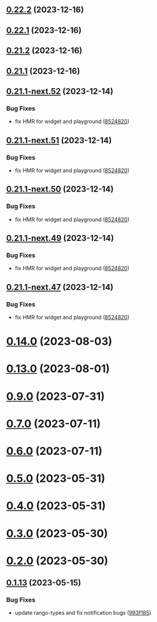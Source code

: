 ## [0.22.2](https://github.com/yeager-eren/rango-client/compare/signer-starknet@0.22.1...signer-starknet@0.22.2) (2023-12-16)



## [0.22.1](https://github.com/yeager-eren/rango-client/compare/signer-starknet@0.21.2...signer-starknet@0.22.1) (2023-12-16)



## [0.21.2](https://github.com/yeager-eren/rango-client/compare/signer-starknet@0.21.1-next.66...signer-starknet@0.21.2) (2023-12-16)



## [0.21.1](https://github.com/yeager-eren/rango-client/compare/signer-starknet@0.22.0...signer-starknet@0.21.1) (2023-12-16)



## [0.21.1-next.52](https://github.com/yeager-eren/rango-client/compare/signer-starknet@0.21.0...signer-starknet@0.21.1-next.52) (2023-12-14)


### Bug Fixes

* fix HMR for widget and playground ([8524820](https://github.com/yeager-eren/rango-client/commit/8524820f10cf0b8921f3db0c4f620ff98daa4103))



## [0.21.1-next.51](https://github.com/yeager-eren/rango-client/compare/signer-starknet@0.21.0...signer-starknet@0.21.1-next.51) (2023-12-14)


### Bug Fixes

* fix HMR for widget and playground ([8524820](https://github.com/yeager-eren/rango-client/commit/8524820f10cf0b8921f3db0c4f620ff98daa4103))



## [0.21.1-next.50](https://github.com/yeager-eren/rango-client/compare/signer-starknet@0.21.0...signer-starknet@0.21.1-next.50) (2023-12-14)


### Bug Fixes

* fix HMR for widget and playground ([8524820](https://github.com/yeager-eren/rango-client/commit/8524820f10cf0b8921f3db0c4f620ff98daa4103))



## [0.21.1-next.49](https://github.com/yeager-eren/rango-client/compare/signer-starknet@0.21.0...signer-starknet@0.21.1-next.49) (2023-12-14)


### Bug Fixes

* fix HMR for widget and playground ([8524820](https://github.com/yeager-eren/rango-client/commit/8524820f10cf0b8921f3db0c4f620ff98daa4103))



## [0.21.1-next.47](https://github.com/yeager-eren/rango-client/compare/signer-starknet@0.21.0...signer-starknet@0.21.1-next.47) (2023-12-14)


### Bug Fixes

* fix HMR for widget and playground ([8524820](https://github.com/yeager-eren/rango-client/commit/8524820f10cf0b8921f3db0c4f620ff98daa4103))



# [0.14.0](https://github.com/rango-exchange/rango-client/compare/signer-starknet@0.13.0...signer-starknet@0.14.0) (2023-08-03)



# [0.13.0](https://github.com/rango-exchange/rango-client/compare/signer-starknet@0.12.0...signer-starknet@0.13.0) (2023-08-01)



# [0.9.0](https://github.com/rango-exchange/rango-client/compare/signer-starknet@0.8.0...signer-starknet@0.9.0) (2023-07-31)



# [0.7.0](https://github.com/rango-exchange/rango-client/compare/signer-starknet@0.6.0...signer-starknet@0.7.0) (2023-07-11)



# [0.6.0](https://github.com/rango-exchange/rango-client/compare/signer-starknet@0.5.0...signer-starknet@0.6.0) (2023-07-11)



# [0.5.0](https://github.com/rango-exchange/rango-client/compare/signer-starknet@0.4.0...signer-starknet@0.5.0) (2023-05-31)



# [0.4.0](https://github.com/rango-exchange/rango-client/compare/signer-starknet@0.3.0...signer-starknet@0.4.0) (2023-05-31)



# [0.3.0](https://github.com/rango-exchange/rango-client/compare/signer-starknet@0.2.0...signer-starknet@0.3.0) (2023-05-30)



# [0.2.0](https://github.com/rango-exchange/rango-client/compare/signer-starknet@0.1.14...signer-starknet@0.2.0) (2023-05-30)



## [0.1.13](https://github.com/rango-exchange/rango-client/compare/signer-starknet@0.1.12...signer-starknet@0.1.13) (2023-05-15)


### Bug Fixes

* update rango-types and fix notification bugs ([993f185](https://github.com/rango-exchange/rango-client/commit/993f185e0b8c5e5e15a2c65ba2d85d1f9c8daa90))



